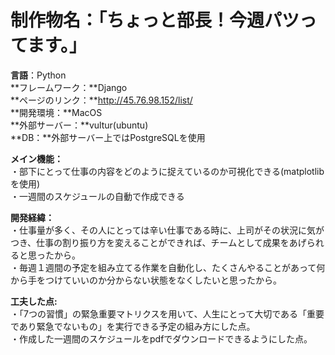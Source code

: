 # 制作物名：「ちょっと部長！今週パツってます。」  
**言語**：Python  
**フレームワーク：**Django  
**ページのリンク：**http://45.76.98.152/list/  
**開発環境：**MacOS  
**外部サーバー：**vultur(ubuntu)  
**DB：**外部サーバー上ではPostgreSQLを使用  

**メイン機能：**  
・部下にとって仕事の内容をどのように捉えているのか可視化できる(matplotlibを使用)  
・一週間のスケジュールの自動で作成できる   

**開発経緯：**  
・仕事量が多く、その人にとっては辛い仕事である時に、上司がその状況に気がつき、仕事の割り振り方を変えることができれば、チームとして成果をあげられると思ったから。  
・毎週１週間の予定を組み立てる作業を自動化し、たくさんやることがあって何から手をつけていいのか分からない状態をなくしたいと思ったから。  

**工夫した点:**   
・「7つの習慣」の緊急重要マトリクスを用いて、人生にとって大切である「重要であり緊急でないもの」を実行できる予定の組み方にした点。  
・作成した一週間のスケジュールをpdfでダウンロードできるようにした点。  
